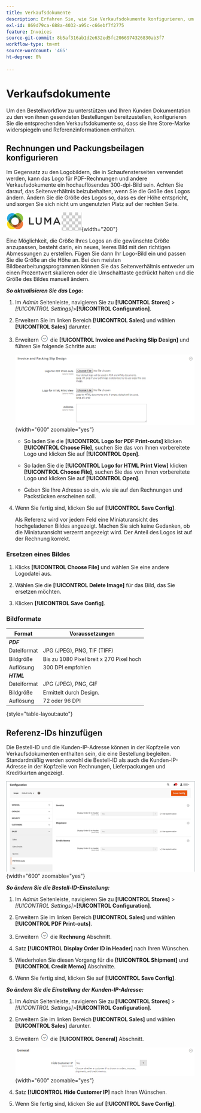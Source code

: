 ```yaml
---
title: Verkaufsdokumente
description: Erfahren Sie, wie Sie Verkaufsdokumente konfigurieren, um Kundenbestellungen und die Erfüllung Ihrer Commerce-Geschäfte zu unterstützen.
exl-id: 869d79ca-688a-4032-a95c-c66ebf7f2775
feature: Invoices
source-git-commit: 8b5af316ab1d2e632ed5fc2066974326830ab3f7
workflow-type: tm+mt
source-wordcount: '465'
ht-degree: 0%

---
```


# Verkaufsdokumente

Um den Bestellworkflow zu unterstützen und Ihren Kunden Dokumentation zu den von ihnen gesendeten Bestellungen bereitzustellen, konfigurieren Sie die entsprechenden Verkaufsdokumente so, dass sie Ihre Store-Marke widerspiegeln und Referenzinformationen enthalten.

## Rechnungen und Packungsbeilagen konfigurieren

Im Gegensatz zu den Logobildern, die in Schaufensterseiten verwendet werden, kann das Logo für PDF-Rechnungen und andere Verkaufsdokumente ein hochauflösendes 300-dpi-Bild sein. Achten Sie darauf, das Seitenverhältnis beizubehalten, wenn Sie die Größe des Logos ändern. Ändern Sie die Größe des Logos so, dass es der Höhe entspricht, und sorgen Sie sich nicht um ungenutzten Platz auf der rechten Seite.

![Beispiellogo](./assets/logo-pdf.png){width="200"}

Eine Möglichkeit, die Größe Ihres Logos an die gewünschte Größe anzupassen, besteht darin, ein neues, leeres Bild mit den richtigen Abmessungen zu erstellen. Fügen Sie dann Ihr Logo-Bild ein und passen Sie die Größe an die Höhe an. Bei den meisten Bildbearbeitungsprogrammen können Sie das Seitenverhältnis entweder um einen Prozentwert skalieren oder die Umschalttaste gedrückt halten und die Größe des Bildes manuell ändern.

**_So aktualisieren Sie das Logo:_**

1. Im _Admin_ Seitenleiste, navigieren Sie zu **[!UICONTROL Stores]** > _[!UICONTROL Settings]_>**[!UICONTROL Configuration]**.

1. Erweitern Sie im linken Bereich **[!UICONTROL Sales]** und wählen **[!UICONTROL Sales]** darunter.

1. Erweitern ![Erweiterungsauswahl](../assets/icon-display-expand.png) die **[!UICONTROL Invoice and Packing Slip Design]** und führen Sie folgende Schritte aus:

   ![Vertriebskonfiguration - Verkaufsrechnung und Entwurf der Verpackungsauszüge](../configuration-reference/sales/assets/sales-invoice-packing-slip-design.png){width="600" zoomable="yes"}

   - So laden Sie die **[!UICONTROL Logo for PDF Print-outs]** klicken **[!UICONTROL Choose File]**, suchen Sie das von Ihnen vorbereitete Logo und klicken Sie auf **[!UICONTROL Open]**.

   - So laden Sie die **[!UICONTROL Logo for HTML Print View]** klicken **[!UICONTROL Choose File]**, suchen Sie das von Ihnen vorbereitete Logo und klicken Sie auf **[!UICONTROL Open]**.

   - Geben Sie Ihre Adresse so ein, wie sie auf den Rechnungen und Packstücken erscheinen soll.

1. Wenn Sie fertig sind, klicken Sie auf **[!UICONTROL Save Config]**.

   Als Referenz wird vor jedem Feld eine Miniaturansicht des hochgeladenen Bildes angezeigt. Machen Sie sich keine Gedanken, ob die Miniaturansicht verzerrt angezeigt wird. Der Anteil des Logos ist auf der Rechnung korrekt.

### Ersetzen eines Bildes

1. Klicks **[!UICONTROL Choose File]** und wählen Sie eine andere Logodatei aus.

1. Wählen Sie die **[!UICONTROL Delete Image]** für das Bild, das Sie ersetzen möchten.

1. Klicken **[!UICONTROL Save Config]**.

### Bildformate

| Format | Voraussetzungen |
|--- |------------------------------------------|
| **_PDF_** |  |
| Dateiformat | JPG (JPEG), PNG, TIF (TIFF) |
| Bildgröße | Bis zu 1080 Pixel breit x 270 Pixel hoch |
| Auflösung | 300 DPI empfohlen |
| **_HTML_** |  |
| Dateiformat | JPG (JPEG), PNG, GIF |
| Bildgröße | Ermittelt durch Design. |
| Auflösung | 72 oder 96 DPI |

{style="table-layout:auto"}

## Referenz-IDs hinzufügen

Die Bestell-ID und die Kunden-IP-Adresse können in der Kopfzeile von Verkaufsdokumenten enthalten sein, die eine Bestellung begleiten. Standardmäßig werden sowohl die Bestell-ID als auch die Kunden-IP-Adresse in der Kopfzeile von Rechnungen, Lieferpackungen und Kreditkarten angezeigt.

![Vertriebskonfiguration - PDF-Print-outs](./assets/config-sales-pdf-print-outs.png){width="600" zoomable="yes"}

**_So ändern Sie die Bestell-ID-Einstellung:_**

1. Im _Admin_ Seitenleiste, navigieren Sie zu **[!UICONTROL Stores]** > _[!UICONTROL Settings]_>**[!UICONTROL Configuration]**.

1. Erweitern Sie im linken Bereich **[!UICONTROL Sales]** und wählen **[!UICONTROL PDF Print-outs]**.

1. Erweitern ![Erweiterungsauswahl](../assets/icon-display-expand.png) die **Rechnung** Abschnitt.

1. Satz **[!UICONTROL Display Order ID in Header]** nach Ihren Wünschen.

1. Wiederholen Sie diesen Vorgang für die **[!UICONTROL Shipment]** und **[!UICONTROL Credit Memo]** Abschnitte.

1. Wenn Sie fertig sind, klicken Sie auf **[!UICONTROL Save Config]**.

**_So ändern Sie die Einstellung der Kunden-IP-Adresse:_**

1. Im _Admin_ Seitenleiste, navigieren Sie zu **[!UICONTROL Stores]** > _[!UICONTROL Settings]_>**[!UICONTROL Configuration]**.

1. Erweitern Sie im linken Bereich **[!UICONTROL Sales]** und wählen **[!UICONTROL Sales]** darunter.

1. Erweitern ![Erweiterungsauswahl](../assets/icon-display-expand.png) die **[!UICONTROL General]** Abschnitt.

   ![Vertriebskonfiguration - Allgemeine Verkaufseinstellungen](../configuration-reference/sales/assets/sales-general.png){width="600" zoomable="yes"}

1. Satz **[!UICONTROL Hide Customer IP]** nach Ihren Wünschen.

1. Wenn Sie fertig sind, klicken Sie auf **[!UICONTROL Save Config]**.
